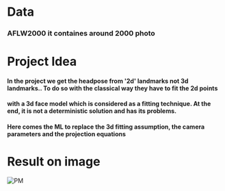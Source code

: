 

# Data 

### AFLW2000 it containes around 2000 photo

# Project Idea

#### In the project we get the headpose from '2d' landmarks not 3d landmarks.. To do so with the classical way they have to fit the 2d points 
#### with a 3d face model which is considered as a fitting technique. At the end, it is not a deterministic solution and has its problems. 
#### Here comes the ML to replace the 3d fitting assumption, the camera parameters and the projection equations



# Result on image

![PM](https://user-images.githubusercontent.com/68142873/195009365-8c1eb615-3338-4e46-9f46-af95cdb4aeb5.jpeg)




